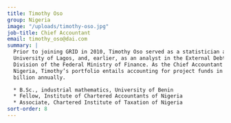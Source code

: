 ```yaml
---
title: Timothy Oso
group: Nigeria
image: "/uploads/timothy-oso.jpg"
job-title: Chief Accountant
email: timothy_oso@dai.com
summary: |
  Prior to joining GRID in 2010, Timothy Oso served as a statistician at the
  University of Lagos, and, earlier, as an analyst in the External Debt Management
  Division of the Federal Ministry of Finance. As the Chief Accountant for DAI in
  Nigeria, Timothy’s portfolio entails accounting for project funds in excess of N2
  billion annually.

  * B.Sc., industrial mathematics, University of Benin
  * Fellow, Institute of Chartered Accountants of Nigeria
  * Associate, Chartered Institute of Taxation of Nigeria
sort-order: 8
---
```


